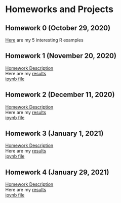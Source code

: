 # Homeworks and Projects

## Homework 0 (October 29, 2020)

[Here](files/example_homework_0.html) are my 5 interesting R examples

## Homework 1 (November 20, 2020)

[Homework Description](files/HW1/IE582_Fall20_Homework1.pdf) \
Here are my [results](files/HW1/582HW1_alltasks.html) \
[ipynb file](files/HW1/582HW1alltasks.ipynb)

## Homework 2 (December 11, 2020)
[Homework Description](files/HW2/IE582_Fall20_Homework2.pdf) \
Here are my [results](files/HW2/582_HW2_Ersoy.html) \
[ipynb file](files/HW2/582_HW2_Ersoy.ipynb)

## Homework 3 (January 1, 2021)
[Homework Description](files/HW3/IE582_Fall2020_Homework3.pdf) \
Here are my [results](files/HW3/582_HW3_Ersoy.html) \
[ipynb file](files/HW3/582_HW3_Ersoy.ipynb)

## Homework 4 (January 29, 2021)
[Homework Description](files/HW4/IE582_Fall2020_Homework4.pdf) \
Here are my [results](files/HW4/582_HW4_Ersoy.html) \
[ipynb file](files/HW4/582_HW4_Ersoy.ipynb)
